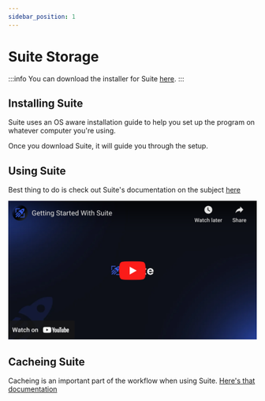 ```yaml
---
sidebar_position: 1
---
```


# Suite Storage

:::info
You can download the installer for Suite [here](https://www.suitestudios.io/download).
:::

## Installing Suite

Suite uses an OS aware installation guide to help you set up the program on whatever computer you're using.

Once you download Suite, it will guide you through the setup.

## Using Suite

Best thing to do is check out Suite's documentation on the subject [here](https://support.suitestudios.io/en/articles/8104319-getting-started-guide-suite-storage)

[![Youtube Video](./suite_video.png)](https://www.youtube.com/watch?v=Oy3I4e8TFCM)

## Cacheing Suite

Cacheing is an important part of the workflow when using Suite. [Here's that documentation](https://support.suitestudios.io/en/collections/9385463-caching)
